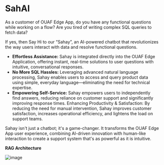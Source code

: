 # SahAI

As a customer of OUAF Edge App, do you have any functional questions while working on a flow?
Are you tired of writing complex SQL queries to fetch data?

If yes, then
Say Hi to our “Sahay”, an AI-powered chatbot that revolutionizes the way users interact with data and resolve functional questions.

- **Effortless Assistance:** Sahay is integrated directly into the OUAF Edge Application, offering instant, real-time solutions to user questions with intuitive, conversational responses.
- **No More SQL Hassles:** Leveraging advanced natural language processing, Sahay enables users to access and query product data using simple, everyday language—eliminating the need for technical expertise.
- **Empowering Self-Service:** Sahay empowers users to independently find answers, reducing reliance on customer support and significantly improving response times.
Enhancing Productivity & Satisfaction: By reducing the need for manual intervention, Sahay improves customer satisfaction, increases operational efficiency, and lightens the load on support teams.

Sahay isn't just a chatbot; it's a game-changer. It transforms the OUAF Edge App user experience, combining AI-driven innovation with human-like interaction to create a support system that's as powerful as it is intuitive.

**RAG Architecture**

![image](https://github.com/user-attachments/assets/fff23930-39b1-4344-9f29-d4784dd90f4d)
